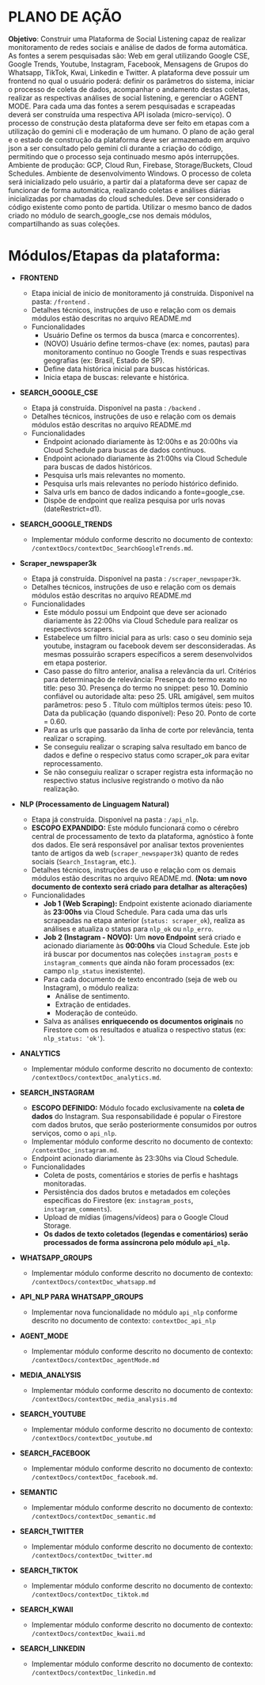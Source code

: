 # PLANO DE AÇÃO

**Objetivo**: Construir uma Plataforma de Social Listening capaz de realizar monitoramento de redes sociais e análise de dados de forma automática. As fontes a serem pesquisadas são: Web em geral utilizando Google CSE, Google Trends, Youtube, Instagram, Facebook, Mensagens de Grupos do Whatsapp, TikTok, Kwai, Linkedin e Twitter. A plataforma deve possuir um frontend no qual o usuário poderá: definir os parâmetros do sistema, iniciar o processo de coleta de dados, acompanhar o andamento destas coletas, realizar as respectivas análises de social listening, e gerenciar o AGENT MODE. Para cada uma das fontes a serem pesquisadas e scrapeadas deverá ser construída uma respectiva API isolada (micro-serviço). O processo de construção desta plataforma deve ser feito em etapas com a utilização do gemini cli e moderação de um humano. O plano de ação geral e o estado de construção da plataforma deve ser armazenado em arquivo json a ser consultado pelo gemini cli durante a criação do código, permitindo que o processo seja continuado mesmo após interrupções. Ambiente de produção: GCP, Cloud Run, Firebase, Storage/Buckets, Cloud Schedules. Ambiente de desenvolvimento Windows. O processo de coleta será inicializado pelo usuário, a partir daí a plataforma deve ser capaz de funcionar de forma automática, realizando coletas e análises diárias inicializadas por chamadas do cloud schedules. Deve ser considerado o código existente como ponto de partida. Utilizar o mesmo banco de dados criado no módulo de search_google_cse nos demais módulos, compartilhando as suas coleções.

# Módulos/Etapas da plataforma:

*   **FRONTEND**
    *   Etapa inicial de inicio de monitoramento já construída. Disponível na pasta: `/frontend` .
    *   Detalhes técnicos, instruções de uso e relação com os demais módulos estão descritas no arquivo README.md
    *   Funcionalidades
        *   Usuário Define os termos da busca (marca e concorrentes).
        *   (NOVO) Usuário define termos-chave (ex: nomes, pautas) para monitoramento contínuo no Google Trends e suas respectivas geografias (ex: Brasil, Estado de SP).
        *   Define data histórica inicial para buscas históricas.
        *   Inicia etapa de buscas: relevante e histórica.

*   **SEARCH_GOOGLE_CSE**
    *   Etapa já construída. Disponível na pasta : `/backend` .
    *   Detalhes técnicos, instruções de uso e relação com os demais módulos estão descritas no arquivo README.md
    *   Funcionalidades
        *   Endpoint acionado diariamente às 12:00hs e as 20:00hs via Cloud Schedule para buscas de dados contínuos.
        *   Endpoint acionado diariamente às 21:00hs via Cloud Schedule para buscas de dados históricos.
        *   Pesquisa urls mais relevantes no momento.
        *   Pesquisa urls mais relevantes no período histórico definido.
        *   Salva urls em banco de dados indicando a fonte=google\_cse.
        *   Dispõe de endpoint que realiza pesquisa por urls novas (dateRestrict=d1).

*   **SEARCH_GOOGLE_TRENDS**
    *   Implementar módulo conforme descrito no documento de contexto: `/contextDocs/contextDoc_SearchGoogleTrends.md`.

*   **Scraper_newspaper3k**
    *   Etapa já construída. Disponível na pasta : `/scraper_newspaper3k`.
    *   Detalhes técnicos, instruções de uso e relação com os demais módulos estão descritas no arquivo README.md
    *   Funcionalidades
        *   Este módulo possui um Endpoint que deve ser acionado diariamente às 22:00hs via Cloud Schedule para realizar os respectivos scrapers.
        *   Estabelece um filtro inicial para as urls: caso o seu dominio seja youtube, instagram ou facebook devem ser desconsideradas. As mesmas possuirão scrapers específicos a serem desenvolvidos em etapa posterior.
        *   Caso passe do filtro anterior, analisa a relevância da url. Critérios para determinação de relevância: Presença do termo exato no title: peso 30. Presença do termo no snippet: peso 10. Domínio confiável ou autoridade alta: peso 25. URL amigável, sem muitos parâmetros: peso 5 . Título com múltiplos termos úteis: peso 10. Data da publicação (quando disponível): Peso 20. Ponto de corte = 0.60.
        *   Para as urls que passarão da linha de corte por relevância, tenta realizar o scraping.
        *   Se conseguiu realizar o scraping salva resultado em banco de dados e define o respecivo status como scraper\_ok para evitar reprocessamento.
        *   Se não conseguiu realizar o scraper registra esta informação no respectivo status inclusive registrando o motivo da não realização.

*   **NLP (Processamento de Linguagem Natural)**
    *   Etapa já construída. Disponível na pasta : `/api_nlp`.
    *   **ESCOPO EXPANDIDO:** Este módulo funcionará como o cérebro central de processamento de texto da plataforma, agnóstico à fonte dos dados. Ele será responsável por analisar textos provenientes tanto de artigos da web (`scraper_newspaper3k`) quanto de redes sociais (`Search_Instagram`, etc.).
    *   Detalhes técnicos, instruções de uso e relação com os demais módulos estão descritas no arquivo README.md. **(Nota: um novo documento de contexto será criado para detalhar as alterações)**
    *   Funcionalidades
        *   **Job 1 (Web Scraping):** Endpoint existente acionado diariamente às **23:00hs** via Cloud Schedule. Para cada uma das urls scrapeadas na etapa anterior (`status: scraper_ok`), realiza as análises e atualiza o status para `nlp_ok` ou `nlp_erro`.
        *   **Job 2 (Instagram - NOVO):** Um **novo Endpoint** será criado e acionado diariamente às **00:00hs** via Cloud Schedule. Este job irá buscar por documentos nas coleções `instagram_posts` e `instagram_comments` que ainda não foram processados (ex: campo `nlp_status` inexistente).
        *   Para cada documento de texto encontrado (seja de web ou Instagram), o módulo realiza:
            *   Análise de sentimento.
            *   Extração de entidades.
            *   Moderação de conteúdo.
        *   Salva as análises **enriquecendo os documentos originais** no Firestore com os resultados e atualiza o respectivo status (ex: `nlp_status: 'ok'`).

*   **ANALYTICS**
    *   Implementar módulo conforme descrito no documento de contexto: `/contextDocs/contextDoc_analytics.md`.

*   **SEARCH_INSTAGRAM**
    *   **ESCOPO DEFINIDO:** Módulo focado exclusivamente na **coleta de dados** do Instagram. Sua responsabilidade é popular o Firestore com dados brutos, que serão posteriormente consumidos por outros serviços, como o `api_nlp`.
    *   Implementar módulo conforme descrito no documento de contexto: `/contextDoc_instagram.md`.
    *   Endpoint acionado diariamente às 23:30hs via Cloud Schedule.
    *   Funcionalidades
        *   Coleta de posts, comentários e stories de perfis e hashtags monitoradas.
        *   Persistência dos dados brutos e metadados em coleções específicas do Firestore (ex: `instagram_posts`, `instagram_comments`).
        *   Upload de mídias (imagens/vídeos) para o Google Cloud Storage.
        *   **Os dados de texto coletados (legendas e comentários) serão processados de forma assíncrona pelo módulo `api_nlp`.**

*   **WHATSAPP_GROUPS**
    *   Implementar módulo conforme descrito no documento de contexto: `/contextDocs/contextDoc_whatsapp.md`

*   **API_NLP PARA WHATSAPP_GROUPS**
    *   Implementar nova funcionalidade no módulo `api_nlp` conforme descrito no documento de contexto: `contextDoc_api_nlp`

*   **AGENT_MODE**
    *   Implementar módulo conforme descrito no documento de contexto: `/contextDocs/contextDoc_agentMode.md`

*   **MEDIA_ANALYSIS**
    *   Implementar módulo conforme descrito no documento de contexto: `/contextDocs/contextDoc_media_analysis.md`

*   **SEARCH_YOUTUBE**
    *   Implementar módulo conforme descrito no documento de contexto: `/contextDocs/contextDoc_youtube.md`

*   **SEARCH_FACEBOOK**
    *   Implementar módulo conforme descrito no documento de contexto: `/contextDocs/contextDoc_facebook.md`.

*   **SEMANTIC**
    *   Implementar módulo conforme descrito no documento de contexto: `/contextDocs/contextDoc_semantic.md`

*   **SEARCH_TWITTER**
    *   Implementar módulo conforme descrito no documento de contexto: `/contextDocs/contextDoc_twitter.md`

*   **SEARCH_TIKTOK**
    *   Implementar módulo conforme descrito no documento de contexto: `/contextDocs/contextDoc_tiktok.md`

*   **SEARCH_KWAII**
    *   Implementar módulo conforme descrito no documento de contexto: `/contextDocs/contextDoc_kwaii.md`

*   **SEARCH_LINKEDIN**
    *   Implementar módulo conforme descrito no documento de contexto: `/contextDocs/contextDoc_linkedin.md`